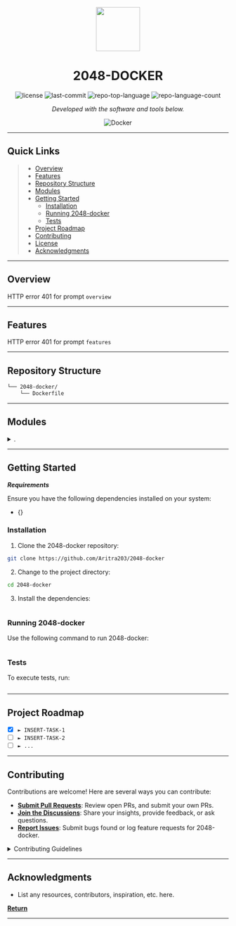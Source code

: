 <p align="center">
  <img src="https://cdn-icons-png.flaticon.com/512/6295/6295417.png" width="100" />
</p>
<p align="center">
    <h1 align="center">2048-DOCKER</h1>
</p>
<p align="center">
	<img src="https://img.shields.io/github/license/Aritra203/2048-docker?style=flat&color=0080ff" alt="license">
	<img src="https://img.shields.io/github/last-commit/Aritra203/2048-docker?style=flat&logo=git&logoColor=white&color=0080ff" alt="last-commit">
	<img src="https://img.shields.io/github/languages/top/Aritra203/2048-docker?style=flat&color=0080ff" alt="repo-top-language">
	<img src="https://img.shields.io/github/languages/count/Aritra203/2048-docker?style=flat&color=0080ff" alt="repo-language-count">
<p>
<p align="center">
		<em>Developed with the software and tools below.</em>
</p>
<p align="center">
	<img src="https://img.shields.io/badge/Docker-2496ED.svg?style=flat&logo=Docker&logoColor=white" alt="Docker">
</p>
<hr>

##  Quick Links

> - [ Overview](#-overview)
> - [ Features](#-features)
> - [ Repository Structure](#-repository-structure)
> - [ Modules](#-modules)
> - [ Getting Started](#-getting-started)
>   - [ Installation](#-installation)
>   - [ Running 2048-docker](#-running-2048-docker)
>   - [ Tests](#-tests)
> - [ Project Roadmap](#-project-roadmap)
> - [ Contributing](#-contributing)
> - [ License](#-license)
> - [ Acknowledgments](#-acknowledgments)

---

##  Overview

HTTP error 401 for prompt `overview`

---

##  Features

HTTP error 401 for prompt `features`

---

##  Repository Structure

```sh
└── 2048-docker/
    └── Dockerfile
```

---

##  Modules

<details closed><summary>.</summary>

| File                                                                          | Summary                                |
| ---                                                                           | ---                                    |
| [Dockerfile](https://github.com/Aritra203/2048-docker/blob/master/Dockerfile) | HTTP error 401 for prompt `Dockerfile` |

</details>

---

##  Getting Started

***Requirements***

Ensure you have the following dependencies installed on your system:

* {}

###  Installation

1. Clone the 2048-docker repository:

```sh
git clone https://github.com/Aritra203/2048-docker
```

2. Change to the project directory:

```sh
cd 2048-docker
```

3. Install the dependencies:

```sh

```

###  Running 2048-docker

Use the following command to run 2048-docker:

```sh

```

###  Tests

To execute tests, run:

```sh

```

---

##  Project Roadmap

- [X] `► INSERT-TASK-1`
- [ ] `► INSERT-TASK-2`
- [ ] `► ...`

---

##  Contributing

Contributions are welcome! Here are several ways you can contribute:

- **[Submit Pull Requests](https://github.com/Aritra203/2048-docker/blob/main/CONTRIBUTING.md)**: Review open PRs, and submit your own PRs.
- **[Join the Discussions](https://github.com/Aritra203/2048-docker/discussions)**: Share your insights, provide feedback, or ask questions.
- **[Report Issues](https://github.com/Aritra203/2048-docker/issues)**: Submit bugs found or log feature requests for 2048-docker.

<details closed>
    <summary>Contributing Guidelines</summary>

1. **Fork the Repository**: Start by forking the project repository to your GitHub account.
2. **Clone Locally**: Clone the forked repository to your local machine using a Git client.
   ```sh
   git clone https://github.com/Aritra203/2048-docker
   ```
3. **Create a New Branch**: Always work on a new branch, giving it a descriptive name.
   ```sh
   git checkout -b new-feature-x
   ```
4. **Make Your Changes**: Develop and test your changes locally.
5. **Commit Your Changes**: Commit with a clear message describing your updates.
   ```sh
   git commit -m 'Implemented new feature x.'
   ```
6. **Push to GitHub**: Push the changes to your forked repository.
   ```sh
   git push origin new-feature-x
   ```
7. **Submit a Pull Request**: Create a PR against the original project repository. Clearly describe the changes and their motivations.

Once your PR is reviewed and approved, it will be merged into the main branch.

</details>

---

##  Acknowledgments

- List any resources, contributors, inspiration, etc. here.

[**Return**](#-quick-links)

---
